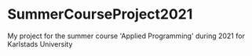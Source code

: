 # SummerCourseProject2021
My project for the summer course 'Applied Programming' during 2021 for Karlstads University
